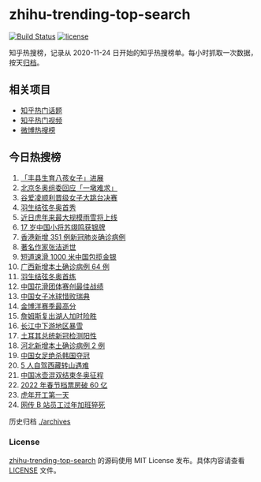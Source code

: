 # zhihu-trending-top-search

[![Build Status](https://github.com/justjavac/zhihu-trending-top-search/workflows/ci/badge.svg?branch=main)](https://github.com/justjavac/zhihu-trending-top-search/actions)
[![license](https://img.shields.io/github/license/justjavac/zhihu-trending-top-search)](https://github.com/justjavac/zhihu-trending-top-search/blob/main/LICENSE)

知乎热搜榜，记录从 2020-11-24 日开始的知乎热搜榜单。每小时抓取一次数据，按天[归档](./archives)。

## 相关项目

- [知乎热门话题](https://github.com/justjavac/zhihu-trending-hot-questions)
- [知乎热门视频](https://github.com/justjavac/zhihu-trending-hot-video)
- [微博热搜榜](https://github.com/justjavac/weibo-trending-hot-search)

## 今日热搜榜

<!-- BEGIN -->
<!-- 最后更新时间 Tue Feb 08 2022 09:52:14 GMT+0800 (China Standard Time) -->

1. [「丰县生育八孩女子」进展](https://www.zhihu.com/search?q=丰县)
1. [北京冬奥组委回应「一墩难求」](https://www.zhihu.com/search?q=冰墩墩)
1. [谷爱凌顺利晋级女子大跳台决赛](https://www.zhihu.com/search?q=谷爱凌)
1. [羽生结弦冬奥首秀](https://www.zhihu.com/search?q=羽生结弦)
1. [近日虎年来最大规模雨雪将上线](https://www.zhihu.com/search?q=虎年最大规模雨雪将上线)
1. [17 岁中国小将苏翊鸣获银牌](https://www.zhihu.com/search?q=苏翊鸣)
1. [香港新增 351 例新冠肺炎确诊病例](https://www.zhihu.com/search?q=香港疫情)
1. [著名作家张洁逝世](https://www.zhihu.com/search?q=张洁)
1. [短道速滑 1000 米中国包揽金银](https://www.zhihu.com/search?q=短道速滑男子)
1. [广西新增本土确诊病例 64 例](https://www.zhihu.com/search?q=广西疫情)
1. [羽生结弦冬奥首练](https://www.zhihu.com/search?q=羽生结弦)
1. [中国花滑团体赛创最佳战绩](https://www.zhihu.com/search?q=花样滑冰)
1. [中国女子冰球惜败瑞典](https://www.zhihu.com/search?q=冰球)
1. [金博洋赛季最高分](https://www.zhihu.com/search?q=金博洋赛季最高分)
1. [詹姆斯复出湖人加时险胜](https://www.zhihu.com/search?q=湖人)
1. [长江中下游地区暴雪](https://www.zhihu.com/search?q=长江中下游地区暴雪)
1. [土耳其总统新冠检测阳性](https://www.zhihu.com/search?q=土耳其总统)
1. [河北新增本土确诊病例 2 例](https://www.zhihu.com/search?q=河北疫情)
1. [中国女足绝杀韩国夺冠](https://www.zhihu.com/search?q=中国女足)
1. [5 人自驾西藏转山遇难](https://www.zhihu.com/search?q=西藏转山遇难)
1. [中国冰壶混双结束冬奥征程](https://www.zhihu.com/search?q=冰壶)
1. [2022 年春节档票房破 60 亿](https://www.zhihu.com/search?q=春节档票房)
1. [虎年开工第一天](https://www.zhihu.com/search?q=虎年开工)
1. [网传 B 站员工过年加班猝死](https://www.zhihu.com/search?q=B站员工过年加班猝死)

<!-- END -->

历史归档 [./archives](./archives)

### License

[zhihu-trending-top-search](https://github.com/justjavac/zhihu-trending-top-search)
的源码使用 MIT License 发布。具体内容请查看 [LICENSE](./LICENSE) 文件。
